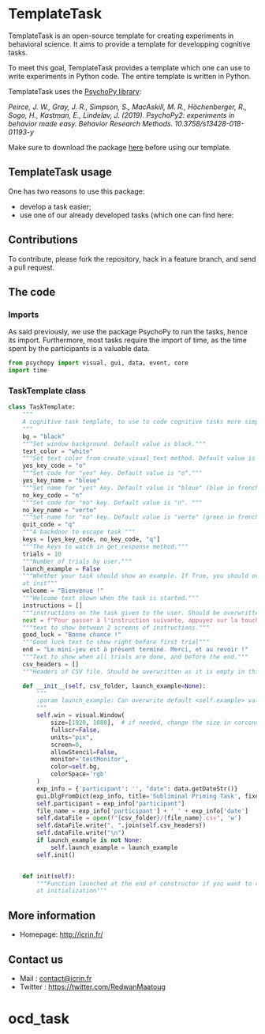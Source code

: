 # TemplateTask

TemplateTask is an open-source template for creating experiments in behavioral science. 
It aims to provide a template for developping cognitive tasks.

To meet this goal, TemplateTask provides a template which one can use to write experiments in Python code. 
The entire template is written in Python.

TemplateTask uses the [PsychoPy library](https://psychopy.org/index.html):

*Peirce, J. W., Gray, J. R., Simpson, S., MacAskill, M. R., Höchenberger, R., Sogo, H., Kastman, E., Lindeløv, J. (2019). PsychoPy2: experiments in behavior made easy. Behavior Research Methods. 10.3758/s13428-018-01193-y*

Make sure to download the package [here](https://www.psychopy.org/download.html) before using our template.

## TemplateTask usage

One has two reasons to use this package:

* develop a task easier;
* use one of our already developed tasks (which one can find here: 

## Contributions

To contribute, please fork the repository, hack in a feature branch, and send a
pull request.

## The code 

### Imports

As said previously, we use the package PsychoPy to run the tasks, hence its import.
Furthermore, most tasks require the import of time, as the time spent by the participants is a valuable data.

```python
from psychopy import visual, gui, data, event, core
import time
```

### TaskTemplate class 



```python
class TaskTemplate:
    """
    A cognitive task template, to use to code cognitive tasks more simply
    """
    bg = "black"
    """Set window background. Default value is black."""
    text_color = "white"
    """Set text color from create_visual_text method. Default value is white."""
    yes_key_code = "o"
    """Set code for "yes" key. Default value is "o"."""
    yes_key_name = "bleue"
    """Set name for "yes" key. Default value is "bleue" (blue in french)."""
    no_key_code = "n"
    """Set code for "no" key. Default value is "n". """
    no_key_name = "verte"
    """Set name for "no" key. Default value is "verte" (green in french)."""
    quit_code = "q"
    """A backdoor to escape task """
    keys = [yes_key_code, no_key_code, "q"]
    """The keys to watch in get_response method."""
    trials = 10
    """Number of trials by user."""
    launch_example = False
    """Whether your task should show an example. If True, you should overwrite the example method. Can be overwritten 
    at init"""
    welcome = "Bienvenue !"
    """Welcome text shown when the task is started."""
    instructions = []
    """instructions on the task given to the user. Should be overwritten as it is empty in template."""
    next = f"Pour passer à l'instruction suivante, appuyez sur la touche {yes_key_name}"
    """text to show between 2 screens of instructions."""
    good_luck = "Bonne chance !"
    """Good luck text to show right before first trial"""
    end = "Le mini-jeu est à présent terminé. Merci, et au revoir !"
    """Text to show when all trials are done, and before the end."""
    csv_headers = []
    """Headers of CSV file. Should be overwritten as it is empty in this template."""
```

```python
    def __init__(self, csv_folder, launch_example=None):
        """
        :param launch_example: Can overwrite default <self.example> value.
        """
        self.win = visual.Window(
            size=[1920, 1080],  # if needed, change the size in corcondance with your monitor
            fullscr=False,
            units="pix",
            screen=0,
            allowStencil=False,
            monitor='testMonitor',
            color=self.bg,
            colorSpace='rgb'
        )
        exp_info = {'participant': '', "date": data.getDateStr()}
        gui.DlgFromDict(exp_info, title='Subliminal Priming Task', fixed=["date"])
        self.participant = exp_info["participant"]
        file_name = exp_info['participant'] + '_' + exp_info['date']
        self.dataFile = open(f"{csv_folder}/{file_name}.csv", 'w')
        self.dataFile.write(", ".join(self.csv_headers))
        self.dataFile.write("\n")
        if launch_example is not None:
            self.launch_example = launch_example
        self.init()
```

```python

    def init(self):
        """Function launched at the end of constructor if you want to create instance variables or execute some code
        at initialization"""
```


## More information

* Homepage: http://icrin.fr/

## Contact us 

* Mail : <contact@icrin.fr>
* Twitter : <https://twitter.com/RedwanMaatoug>
# ocd_task
